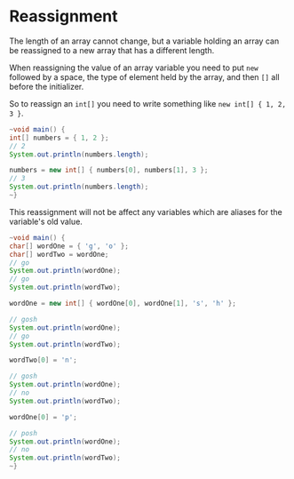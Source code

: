 # Reassignment

The length of an array cannot change, but a variable holding an
array can be reassigned to a new array that has a different length.

When reassigning the value of an array variable you need to put `new` followed by a space, the type
of element held by the array, and then `[]` all before the initializer.

So to reassign an `int[]` you need to write something like `new int[] { 1, 2, 3 }`.

```java
~void main() {
int[] numbers = { 1, 2 };
// 2
System.out.println(numbers.length);

numbers = new int[] { numbers[0], numbers[1], 3 };
// 3
System.out.println(numbers.length);
~}
```

This reassignment will not be affect any variables which
are aliases for the variable's old value.

```java
~void main() {
char[] wordOne = { 'g', 'o' };
char[] wordTwo = wordOne;
// go
System.out.println(wordOne);
// go
System.out.println(wordTwo);

wordOne = new int[] { wordOne[0], wordOne[1], 's', 'h' };

// gosh
System.out.println(wordOne);
// go
System.out.println(wordTwo);

wordTwo[0] = 'n';

// gosh
System.out.println(wordOne);
// no
System.out.println(wordTwo);

wordOne[0] = 'p';

// posh
System.out.println(wordOne);
// no
System.out.println(wordTwo);
~}
```
